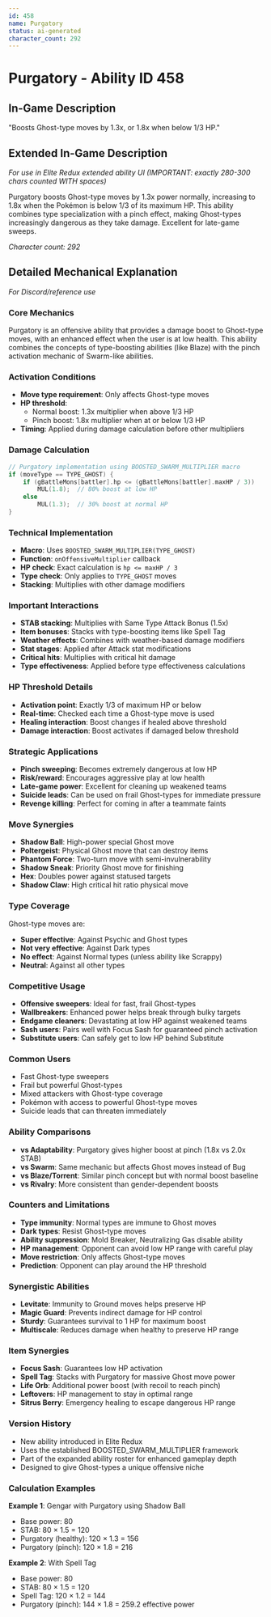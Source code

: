 ```yaml
---
id: 458
name: Purgatory
status: ai-generated
character_count: 292
---
```


# Purgatory - Ability ID 458

## In-Game Description
"Boosts Ghost-type moves by 1.3x, or 1.8x when below 1/3 HP."

## Extended In-Game Description
*For use in Elite Redux extended ability UI (IMPORTANT: exactly 280-300 chars counted WITH spaces)*

Purgatory boosts Ghost-type moves by 1.3x power normally, increasing to 1.8x when the Pokémon is below 1/3 of its maximum HP. This ability combines type specialization with a pinch effect, making Ghost-types increasingly dangerous as they take damage. Excellent for late-game sweeps.

*Character count: 292*

## Detailed Mechanical Explanation
*For Discord/reference use*

### Core Mechanics
Purgatory is an offensive ability that provides a damage boost to Ghost-type moves, with an enhanced effect when the user is at low health. This ability combines the concepts of type-boosting abilities (like Blaze) with the pinch activation mechanic of Swarm-like abilities.

### Activation Conditions
- **Move type requirement**: Only affects Ghost-type moves
- **HP threshold**: 
  - Normal boost: 1.3x multiplier when above 1/3 HP
  - Pinch boost: 1.8x multiplier when at or below 1/3 HP
- **Timing**: Applied during damage calculation before other multipliers

### Damage Calculation
```c
// Purgatory implementation using BOOSTED_SWARM_MULTIPLIER macro
if (moveType == TYPE_GHOST) {
    if (gBattleMons[battler].hp <= (gBattleMons[battler].maxHP / 3))
        MUL(1.8);  // 80% boost at low HP
    else
        MUL(1.3);  // 30% boost at normal HP
}
```

### Technical Implementation
- **Macro**: Uses `BOOSTED_SWARM_MULTIPLIER(TYPE_GHOST)`
- **Function**: `onOffensiveMultiplier` callback
- **HP check**: Exact calculation is `hp <= maxHP / 3`
- **Type check**: Only applies to `TYPE_GHOST` moves
- **Stacking**: Multiplies with other damage modifiers

### Important Interactions
- **STAB stacking**: Multiplies with Same Type Attack Bonus (1.5x)
- **Item bonuses**: Stacks with type-boosting items like Spell Tag
- **Weather effects**: Combines with weather-based damage modifiers
- **Stat stages**: Applied after Attack stat modifications
- **Critical hits**: Multiplies with critical hit damage
- **Type effectiveness**: Applied before type effectiveness calculations

### HP Threshold Details
- **Activation point**: Exactly 1/3 of maximum HP or below
- **Real-time**: Checked each time a Ghost-type move is used
- **Healing interaction**: Boost changes if healed above threshold
- **Damage interaction**: Boost activates if damaged below threshold

### Strategic Applications
- **Pinch sweeping**: Becomes extremely dangerous at low HP
- **Risk/reward**: Encourages aggressive play at low health
- **Late-game power**: Excellent for cleaning up weakened teams
- **Suicide leads**: Can be used on frail Ghost-types for immediate pressure
- **Revenge killing**: Perfect for coming in after a teammate faints

### Move Synergies
- **Shadow Ball**: High-power special Ghost move
- **Poltergeist**: Physical Ghost move that can destroy items
- **Phantom Force**: Two-turn move with semi-invulnerability
- **Shadow Sneak**: Priority Ghost move for finishing
- **Hex**: Doubles power against statused targets
- **Shadow Claw**: High critical hit ratio physical move

### Type Coverage
Ghost-type moves are:
- **Super effective**: Against Psychic and Ghost types
- **Not very effective**: Against Dark types
- **No effect**: Against Normal types (unless ability like Scrappy)
- **Neutral**: Against all other types

### Competitive Usage
- **Offensive sweepers**: Ideal for fast, frail Ghost-types
- **Wallbreakers**: Enhanced power helps break through bulky targets
- **Endgame cleaners**: Devastating at low HP against weakened teams
- **Sash users**: Pairs well with Focus Sash for guaranteed pinch activation
- **Substitute users**: Can safely get to low HP behind Substitute

### Common Users
- Fast Ghost-type sweepers
- Frail but powerful Ghost-types
- Mixed attackers with Ghost-type coverage
- Pokémon with access to powerful Ghost-type moves
- Suicide leads that can threaten immediately

### Ability Comparisons
- **vs Adaptability**: Purgatory gives higher boost at pinch (1.8x vs 2.0x STAB)
- **vs Swarm**: Same mechanic but affects Ghost moves instead of Bug
- **vs Blaze/Torrent**: Similar pinch concept but with normal boost baseline
- **vs Rivalry**: More consistent than gender-dependent boosts

### Counters and Limitations
- **Type immunity**: Normal types are immune to Ghost moves
- **Dark types**: Resist Ghost-type moves
- **Ability suppression**: Mold Breaker, Neutralizing Gas disable ability
- **HP management**: Opponent can avoid low HP range with careful play
- **Move restriction**: Only affects Ghost-type moves
- **Prediction**: Opponent can play around the HP threshold

### Synergistic Abilities
- **Levitate**: Immunity to Ground moves helps preserve HP
- **Magic Guard**: Prevents indirect damage for HP control
- **Sturdy**: Guarantees survival to 1 HP for maximum boost
- **Multiscale**: Reduces damage when healthy to preserve HP range

### Item Synergies
- **Focus Sash**: Guarantees low HP activation
- **Spell Tag**: Stacks with Purgatory for massive Ghost move power
- **Life Orb**: Additional power boost (with recoil to reach pinch)
- **Leftovers**: HP management to stay in optimal range
- **Sitrus Berry**: Emergency healing to escape dangerous HP range

### Version History
- New ability introduced in Elite Redux
- Uses the established BOOSTED_SWARM_MULTIPLIER framework
- Part of the expanded ability roster for enhanced gameplay depth
- Designed to give Ghost-types a unique offensive niche

### Calculation Examples
**Example 1**: Gengar with Purgatory using Shadow Ball
- Base power: 80
- STAB: 80 × 1.5 = 120
- Purgatory (healthy): 120 × 1.3 = 156
- Purgatory (pinch): 120 × 1.8 = 216

**Example 2**: With Spell Tag
- Base power: 80
- STAB: 80 × 1.5 = 120  
- Spell Tag: 120 × 1.2 = 144
- Purgatory (pinch): 144 × 1.8 = 259.2 effective power